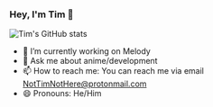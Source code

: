### Hey, I'm Tim 👋

![Tim's GitHub stats](https://github-readme-stats.vercel.app/api?username=TimNotHere&show_icons=true&theme=tokyonight)


- 🔭 I’m currently working on Melody
- 💬 Ask me about anime/development
- 📫 How to reach me: You can reach me via email NotTimNotHere@protonmail.com
- 😄 Pronouns: He/Him
